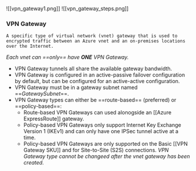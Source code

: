 ![[vpn_gateway1.png]]
![[vpn_gateway_steps.png]]


### VPN Gateway
	A specific type of virtual network (vnet) gateway that is used to encrypted traffic between an Azure vnet and an on-premises locations over the Internet.
*Each vnet can ==only== have **ONE** VPN Gateway.*

- VPN Gateway tunnels all share the available gateway bandwidth.
- VPN Gateway is configured in an active-passive failover configuration by default, but can be configured for an active-active configuration.
- VPN Gateway must be in a gateway subnet named ==*GatewaySubnet*==.
- VPN Gateway types can either be ==route-based== (preferred) or ==policy-based==:
	- Route-based VPN Gateways can used alonogside an [[Azure ExpressRoute]] gateway.
	- Policy-based VPN Gateways only support Internet Key Exchange Version 1 (IKEv1) and can only have one IPSec tunnel active at a time.
	- Policy-based VPN Gateways are only supported on the Basic [[VPN Gateway SKU]] and for Site-to-Site (S2S) connections.
*VPN Gateway type cannot be changeed after the vnet gateway has been created.*